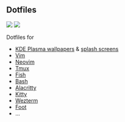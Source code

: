 ## Dotfiles

<img src="https://github.com/Bekaboo/dot/assets/76579810/10d9aaa3-5385-449d-9592-c5cb483c1796">

<img src="https://github.com/Bekaboo/dot/assets/76579810/de5ea335-0b0d-43e6-a49c-edde82ca45f1">

Dotfiles for

- [KDE Plasma wallpapers](.local/share/wallpapers/) & [splash screens](.local/share/plasma/look-and-feel)
- [Vim](.vimrc)
- [Neovim](.config/nvim)
- [Tmux](.config/tmux/)
- [Fish](.config/fish/)
- [Bash](.bashrc)
- [Alacritty](.config/alacritty/)
- [Kitty](.config/kitty/)
- [Wezterm](.config/wezterm/)
- [Foot](.config/foot/)
- ...
